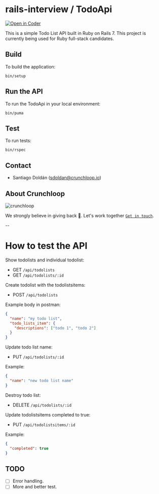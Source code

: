 # rails-interview / TodoApi

[![Open in Coder](https://dev.crunchloop.io/open-in-coder.svg)](https://dev.crunchloop.io/templates/fly-containers/workspace?param.Git%20Repository=git@github.com:crunchloop/rails-interview.git)

This is a simple Todo List API built in Ruby on Rails 7. This project is currently being used for Ruby full-stack candidates.

## Build

To build the application:

`bin/setup`

## Run the API

To run the TodoApi in your local environment:

`bin/puma`

## Test

To run tests:

`bin/rspec`

## Contact

- Santiago Doldán (sdoldan@crunchloop.io)

## About Crunchloop

![crunchloop](https://crunchloop.io/logo-blue.png)

We strongly believe in giving back :rocket:. Let's work together [`Get in touch`](https://crunchloop.io/contact).

--

# How to test the API

Show todolists and individual todolist:

- GET `/api/todolists`
- GET `/api/todolists/:id`

Create todolist with the todolistsitems:

- POST `/api/todolists`

Example body in postman:

```json
{
  "name": "my todo list",
  "todo_lists_item": {
    "descriptions": ["todo 1", "todo 2"]
  }
}
```

Update todo list name:

- PUT `/api/todolists/:id`

Example:

```json
{
  "name": "new todo list name"
}
```

Destroy todo list:

- DELETE `/api/todolists/:id`

Update todolistsitems completed to true:

- PUT `/api/todolistsitems/:id`

Example:

```json
{
  "completed": true
}
```

## TODO

- [ ] Error handling.
- [ ] More and better test.

